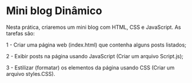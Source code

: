# Mini blog Dinâmico

Nesta prática, criaremos um mini blog com HTML, CSS e JavaScript. As tarefas são:

1 - Criar uma página web (index.html) que contenha alguns posts listados;

2 - Exibir posts na página usando JavaScript (Criar um arquivo Script.js); 

3 - Estilizar (formatar) os elementos da página usando CSS (Criar um arquivo styles.CSS).